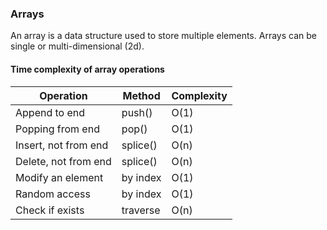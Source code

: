 ### Arrays

An array is a data structure used to store multiple elements. Arrays can be single or multi-dimensional (2d).

#### Time complexity of array operations

| Operation            | Method   | Complexity |
| -------------------- | -------- | ---------- |
| Append to end        | push()   | O(1)       |
| Popping from end     | pop()    | O(1)       |
| Insert, not from end | splice() | O(n)       |
| Delete, not from end | splice() | O(n)       |
| Modify an element    | by index | O(1)       |
| Random access        | by index | O(1)       |
| Check if exists      | traverse | O(n)       |
